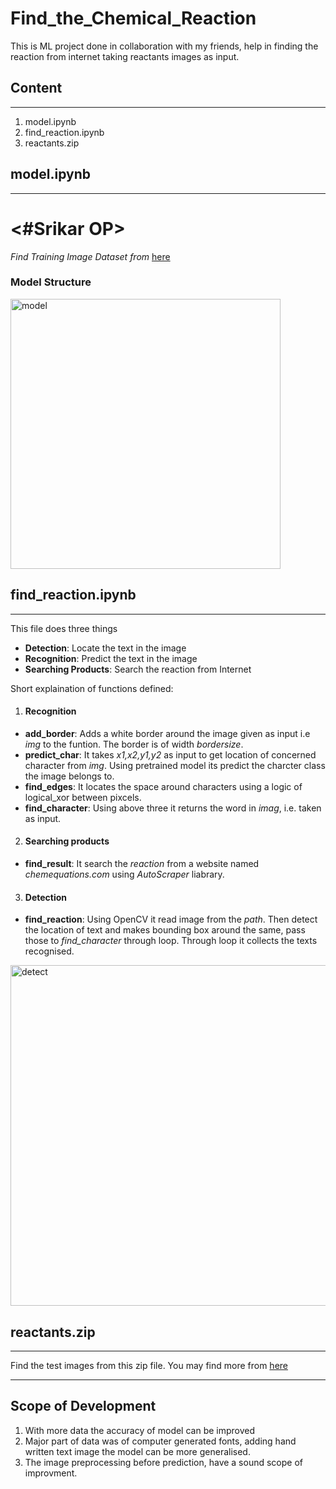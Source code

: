 # Find_the_Chemical_Reaction
This is ML project done in collaboration with my friends, help in finding the reaction from internet taking reactants images as input. 

## **Content**
---
1. model.ipynb
2. find_reaction.ipynb
3. reactants.zip

## model.ipynb
---
# <#Srikar OP>

*Find Training Image Dataset from* [here](https://drive.google.com/file/d/1VtH9o5Vg34pHhDRlCqxi53BZIi6AYzDP/view?usp=sharing)
### Model Structure

<img width="432" alt="model" src="https://user-images.githubusercontent.com/76400354/128726402-e140d20f-bcbe-492b-8d17-d0bba89a26ca.png">




## find_reaction.ipynb

---


This file does three things 
* **Detection**: Locate the text in the image
* **Recognition**: Predict the text in the image
* **Searching Products**: Search the reaction from Internet 

Short explaination of functions defined:
1. #### Recognition
  *  **add_border**: Adds a white border around the image given as input i.e *img* to the funtion. The border is of width *bordersize*.
  *  **predict_char**: It takes *x1,x2,y1,y2* as input to get location of concerned character from *img*. Using pretrained model its predict the charcter class the image belongs to.
  *  **find_edges**: It locates the space around characters using a logic of logical_xor between pixcels.
  *  **find_character**: Using above three it returns the word in *imag*, i.e. taken as input.
2. #### Searching products
  *  **find_result**: It search the *reaction* from a website named *chemequations.com* using *AutoScraper* liabrary. 
3. #### Detection
  *  **find_reaction**: Using OpenCV it read image from the *path*. Then detect the location of text and makes bounding box around the same, pass those to *find_character* through loop. Through loop it collects the texts recognised.
 
<img width="545" alt="detect" src="https://user-images.githubusercontent.com/76400354/128741317-2b78614f-06ea-43c8-be9c-6dc8251045af.png">

    
## reactants.zip
---
Find the test images from this zip file. You may find more from [here](https://drive.google.com/drive/folders/1VwN8h57rbff5GzMFPsxPipc59JmhrI0b?usp=sharing)

---
## Scope of Development
1. With more data the accuracy of model can be improved
2. Major part of data was of computer generated fonts, adding hand written text image the model can be more generalised.
3. The image preprocessing before prediction, have a sound scope of improvment.


